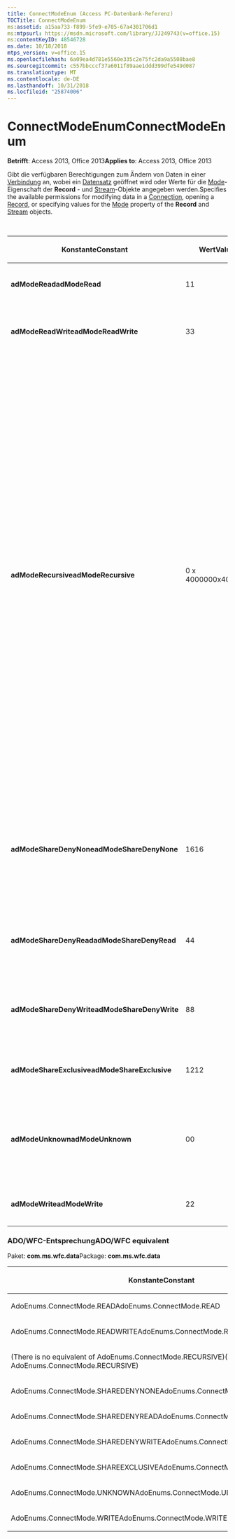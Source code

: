 ```yaml
---
title: ConnectModeEnum (Access PC-Datenbank-Referenz)
TOCTitle: ConnectModeEnum
ms:assetid: a15aa733-f899-5fe9-e705-67a4301706d1
ms:mtpsurl: https://msdn.microsoft.com/library/JJ249743(v=office.15)
ms:contentKeyID: 48546728
ms.date: 10/18/2018
mtps_version: v=office.15
ms.openlocfilehash: 6a09ea4d781e5560e335c2e75fc2da9a5508bae8
ms.sourcegitcommit: c557bbcccf37a6011f89aae1ddd399dfe549d087
ms.translationtype: MT
ms.contentlocale: de-DE
ms.lasthandoff: 10/31/2018
ms.locfileid: "25874006"
---
```

# <a name="connectmodeenum"></a><span data-ttu-id="a74ba-102">ConnectModeEnum</span><span class="sxs-lookup"><span data-stu-id="a74ba-102">ConnectModeEnum</span></span>

<span data-ttu-id="a74ba-103">**Betrifft**: Access 2013, Office 2013</span><span class="sxs-lookup"><span data-stu-id="a74ba-103">**Applies to**: Access 2013, Office 2013</span></span>

<span data-ttu-id="a74ba-104">Gibt die verfügbaren Berechtigungen zum Ändern von Daten in einer [Verbindung](connection-object-ado.md) an, wobei ein [Datensatz](record-object-ado.md) geöffnet wird oder Werte für die [Mode](mode-property-ado.md)-Eigenschaft der **Record** - und [Stream](stream-object-ado.md)-Objekte angegeben werden.</span><span class="sxs-lookup"><span data-stu-id="a74ba-104">Specifies the available permissions for modifying data in a [Connection](connection-object-ado.md), opening a [Record](record-object-ado.md), or specifying values for the [Mode](mode-property-ado.md) property of the **Record** and [Stream](stream-object-ado.md) objects.</span></span>

<br/>

<table>
<colgroup>
<col style="width: 33%" />
<col style="width: 33%" />
<col style="width: 33%" />
</colgroup>
<thead>
<tr class="header">
<th><p><span data-ttu-id="a74ba-105">Konstante</span><span class="sxs-lookup"><span data-stu-id="a74ba-105">Constant</span></span></p></th>
<th><p><span data-ttu-id="a74ba-106">Wert</span><span class="sxs-lookup"><span data-stu-id="a74ba-106">Value</span></span></p></th>
<th><p><span data-ttu-id="a74ba-107">Beschreibung</span><span class="sxs-lookup"><span data-stu-id="a74ba-107">Description</span></span></p></th>
</tr>
</thead>
<tbody>
<tr class="odd">
<td><p><span data-ttu-id="a74ba-108"><strong>adModeRead</strong></span><span class="sxs-lookup"><span data-stu-id="a74ba-108"><strong>adModeRead</strong></span></span></p></td>
<td><p><span data-ttu-id="a74ba-109">1</span><span class="sxs-lookup"><span data-stu-id="a74ba-109">1</span></span></p></td>
<td><p><span data-ttu-id="a74ba-110">Gibt nur schreibgeschützte Berechtigungen an.</span><span class="sxs-lookup"><span data-stu-id="a74ba-110">Indicates read-only permissions.</span></span></p></td>
</tr>
<tr class="even">
<td><p><span data-ttu-id="a74ba-111"><strong>adModeReadWrite</strong></span><span class="sxs-lookup"><span data-stu-id="a74ba-111"><strong>adModeReadWrite</strong></span></span></p></td>
<td><p><span data-ttu-id="a74ba-112">3</span><span class="sxs-lookup"><span data-stu-id="a74ba-112">3</span></span></p></td>
<td><p><span data-ttu-id="a74ba-113">Gibt Lese-/Schreibberechtigungen an.</span><span class="sxs-lookup"><span data-stu-id="a74ba-113">Indicates read/write permissions.</span></span></p></td>
</tr>
<tr class="odd">
<td><p><span data-ttu-id="a74ba-114"><strong>adModeRecursive</strong></span><span class="sxs-lookup"><span data-stu-id="a74ba-114"><strong>adModeRecursive</strong></span></span></p></td>
<td><p><span data-ttu-id="a74ba-115">0 x 400000</span><span class="sxs-lookup"><span data-stu-id="a74ba-115">0x400000</span></span></p></td>
<td><p><span data-ttu-id="a74ba-116">In Verbindung mit anderen <em>*ShareDeny*</em> Werte (<strong>AdModeShareDenyNone</strong>, <strong>AdModeShareDenyWrite</strong>oder <strong>AdModeShareDenyRead</strong>) weitergegeben sharing Einschränkungen auf alle untergeordneten Datensätze des aktuellen <strong>Datensatzes</strong>verwendet.</span><span class="sxs-lookup"><span data-stu-id="a74ba-116">Used in conjunction with the other <em>*ShareDeny*</em> values (<strong>adModeShareDenyNone</strong>, <strong>adModeShareDenyWrite</strong>, or <strong>adModeShareDenyRead</strong>) to propagate sharing restrictions to all sub-records of the current <strong>Record</strong>.</span></span> <span data-ttu-id="a74ba-117">Es hat keine Auswirkung, wenn der <strong>Datensatz</strong> keine untergeordneten Elemente verfügt.</span><span class="sxs-lookup"><span data-stu-id="a74ba-117">It has no affect if the <strong>Record</strong> does not have any children.</span></span></p><p><span data-ttu-id="a74ba-118">Ein Laufzeitfehler wird generiert, wenn sie nur <strong>AdModeShareDenyNone</strong> verwendet wird.</span><span class="sxs-lookup"><span data-stu-id="a74ba-118">A run-time error is generated if it is used with <strong>adModeShareDenyNone</strong> only.</span></span> <span data-ttu-id="a74ba-119">Sie können jedoch mit <strong>AdModeShareDenyNone</strong> in Kombination mit anderen Werte verwendet werden.</span><span class="sxs-lookup"><span data-stu-id="a74ba-119">However, it can be used with <strong>adModeShareDenyNone</strong> when combined with other values.</span></span> <span data-ttu-id="a74ba-120">Sie können beispielsweise verwenden &quot; <strong>AdModeRead</strong> oder <strong>AdModeShareDenyNone</strong> oder <strong>AdModeRecursive</strong>&quot;.</span><span class="sxs-lookup"><span data-stu-id="a74ba-120">For example, you can use &quot;<strong>adModeRead</strong> or <strong>adModeShareDenyNone</strong> or <strong>adModeRecursive</strong>&quot;.</span></span></p></td>
</tr>
<tr class="even">
<td><p><span data-ttu-id="a74ba-121"><strong>adModeShareDenyNone</strong></span><span class="sxs-lookup"><span data-stu-id="a74ba-121"><strong>adModeShareDenyNone</strong></span></span></p></td>
<td><p><span data-ttu-id="a74ba-122">16</span><span class="sxs-lookup"><span data-stu-id="a74ba-122">16</span></span></p></td>
<td><p><span data-ttu-id="a74ba-p103">Ermöglicht anderen Personen, eine Verbindung mit allen Berechtigungen zu öffnen. Weder der Lese- noch der Schreibzugriff kann anderen Personen verweigert werden.</span><span class="sxs-lookup"><span data-stu-id="a74ba-p103">Allows others to open a connection with any permissions. Neither read nor write access can be denied to others.</span></span></p></td>
</tr>
<tr class="odd">
<td><p><span data-ttu-id="a74ba-125"><strong>adModeShareDenyRead</strong></span><span class="sxs-lookup"><span data-stu-id="a74ba-125"><strong>adModeShareDenyRead</strong></span></span></p></td>
<td><p><span data-ttu-id="a74ba-126">4</span><span class="sxs-lookup"><span data-stu-id="a74ba-126">4</span></span></p></td>
<td><p><span data-ttu-id="a74ba-127">Verhindert, dass andere Personen eine Verbindung mit Leseberechtigungen öffnen.</span><span class="sxs-lookup"><span data-stu-id="a74ba-127">Prevents others from opening a connection with read permissions.</span></span></p></td>
</tr>
<tr class="even">
<td><p><span data-ttu-id="a74ba-128"><strong>adModeShareDenyWrite</strong></span><span class="sxs-lookup"><span data-stu-id="a74ba-128"><strong>adModeShareDenyWrite</strong></span></span></p></td>
<td><p><span data-ttu-id="a74ba-129">8</span><span class="sxs-lookup"><span data-stu-id="a74ba-129">8</span></span></p></td>
<td><p><span data-ttu-id="a74ba-130">Verhindert, dass andere Personen eine Verbindung mit Schreibberechtigungen öffnen.</span><span class="sxs-lookup"><span data-stu-id="a74ba-130">Prevents others from opening a connection with write permissions.</span></span></p></td>
</tr>
<tr class="odd">
<td><p><span data-ttu-id="a74ba-131"><strong>adModeShareExclusive</strong></span><span class="sxs-lookup"><span data-stu-id="a74ba-131"><strong>adModeShareExclusive</strong></span></span></p></td>
<td><p><span data-ttu-id="a74ba-132">12</span><span class="sxs-lookup"><span data-stu-id="a74ba-132">12</span></span></p></td>
<td><p><span data-ttu-id="a74ba-133">Verhindert, dass andere Personen eine Verbindung öffnen.</span><span class="sxs-lookup"><span data-stu-id="a74ba-133">Prevents others from opening a connection.</span></span></p></td>
</tr>
<tr class="even">
<td><p><span data-ttu-id="a74ba-134"><strong>adModeUnknown</strong></span><span class="sxs-lookup"><span data-stu-id="a74ba-134"><strong>adModeUnknown</strong></span></span></p></td>
<td><p><span data-ttu-id="a74ba-135">0</span><span class="sxs-lookup"><span data-stu-id="a74ba-135">0</span></span></p></td>
<td><p><span data-ttu-id="a74ba-p104">Standardwert. Gibt an, dass die Berechtigungen noch nicht festgelegt wurden oder nicht ermittelt werden können.</span><span class="sxs-lookup"><span data-stu-id="a74ba-p104">Default. Indicates that the permissions have not yet been set or cannot be determined.</span></span></p></td>
</tr>
<tr class="odd">
<td><p><span data-ttu-id="a74ba-138"><strong>adModeWrite</strong></span><span class="sxs-lookup"><span data-stu-id="a74ba-138"><strong>adModeWrite</strong></span></span></p></td>
<td><p><span data-ttu-id="a74ba-139">2</span><span class="sxs-lookup"><span data-stu-id="a74ba-139">2</span></span></p></td>
<td><p><span data-ttu-id="a74ba-140">Gibt lesegeschützte Berechtigungen an.</span><span class="sxs-lookup"><span data-stu-id="a74ba-140">Indicates write-only permissions.</span></span></p></td>
</tr>
</tbody>
</table>


### <a name="adowfc-equivalent"></a><span data-ttu-id="a74ba-141">ADO/WFC-Entsprechung</span><span class="sxs-lookup"><span data-stu-id="a74ba-141">ADO/WFC equivalent</span></span>

<span data-ttu-id="a74ba-142">Paket: **com.ms.wfc.data**</span><span class="sxs-lookup"><span data-stu-id="a74ba-142">Package: **com.ms.wfc.data**</span></span>

<table>
<colgroup>
<col style="width: 100%" />
</colgroup>
<thead>
<tr class="header">
<th><p><span data-ttu-id="a74ba-143">Konstante</span><span class="sxs-lookup"><span data-stu-id="a74ba-143">Constant</span></span></p></th>
</tr>
</thead>
<tbody>
<tr class="odd">
<td><p><span data-ttu-id="a74ba-144">AdoEnums.ConnectMode.READ</span><span class="sxs-lookup"><span data-stu-id="a74ba-144">AdoEnums.ConnectMode.READ</span></span></p></td>
</tr>
<tr class="even">
<td><p><span data-ttu-id="a74ba-145">AdoEnums.ConnectMode.READWRITE</span><span class="sxs-lookup"><span data-stu-id="a74ba-145">AdoEnums.ConnectMode.READWRITE</span></span></p></td>
</tr>
<tr class="odd">
<td><p><span data-ttu-id="a74ba-146">(There is no equivalent of AdoEnums.ConnectMode.RECURSIVE)</span><span class="sxs-lookup"><span data-stu-id="a74ba-146">(There is no equivalent of AdoEnums.ConnectMode.RECURSIVE)</span></span></p></td>
</tr>
<tr class="even">
<td><p><span data-ttu-id="a74ba-147">AdoEnums.ConnectMode.SHAREDENYNONE</span><span class="sxs-lookup"><span data-stu-id="a74ba-147">AdoEnums.ConnectMode.SHAREDENYNONE</span></span></p></td>
</tr>
<tr class="odd">
<td><p><span data-ttu-id="a74ba-148">AdoEnums.ConnectMode.SHAREDENYREAD</span><span class="sxs-lookup"><span data-stu-id="a74ba-148">AdoEnums.ConnectMode.SHAREDENYREAD</span></span></p></td>
</tr>
<tr class="even">
<td><p><span data-ttu-id="a74ba-149">AdoEnums.ConnectMode.SHAREDENYWRITE</span><span class="sxs-lookup"><span data-stu-id="a74ba-149">AdoEnums.ConnectMode.SHAREDENYWRITE</span></span></p></td>
</tr>
<tr class="odd">
<td><p><span data-ttu-id="a74ba-150">AdoEnums.ConnectMode.SHAREEXCLUSIVE</span><span class="sxs-lookup"><span data-stu-id="a74ba-150">AdoEnums.ConnectMode.SHAREEXCLUSIVE</span></span></p></td>
</tr>
<tr class="even">
<td><p><span data-ttu-id="a74ba-151">AdoEnums.ConnectMode.UNKNOWN</span><span class="sxs-lookup"><span data-stu-id="a74ba-151">AdoEnums.ConnectMode.UNKNOWN</span></span></p></td>
</tr>
<tr class="odd">
<td><p><span data-ttu-id="a74ba-152">AdoEnums.ConnectMode.WRITE</span><span class="sxs-lookup"><span data-stu-id="a74ba-152">AdoEnums.ConnectMode.WRITE</span></span></p></td>
</tr>
</tbody>
</table>

